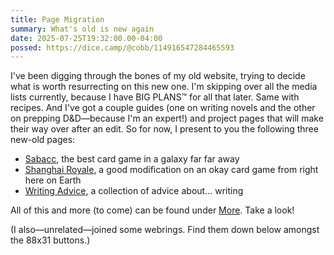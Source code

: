 ```yaml
---
title: Page Migration
summary: What's old is new again
date: 2025-07-25T19:32:00.00-04:00
possed: https://dice.camp/@cobb/114916547284465593
---
```


I've been digging through the bones of my old website, trying to decide what is worth resurrecting on this new one. I'm skipping over all the media lists currently, because I have BIG PLANS™ for all that later. Same with recipes. And I've got a couple guides (one on writing novels and the other on prepping D&D—because I'm an expert!) and project pages that will make their way over after an edit. So for now, I present to you the following three new-old pages:

- [Sabacc](/sabacc), the best card game in a galaxy far far away
- [Shanghai Royale](/shanghai-royale), a good modification on an okay card game from right here on Earth
- [Writing Advice](/writing-advice), a collection of advice about... writing

All of this and more (to come) can be found under [More](/more). Take a look!

(I also—unrelated—joined some webrings. Find them down below amongst the 88x31 buttons.)